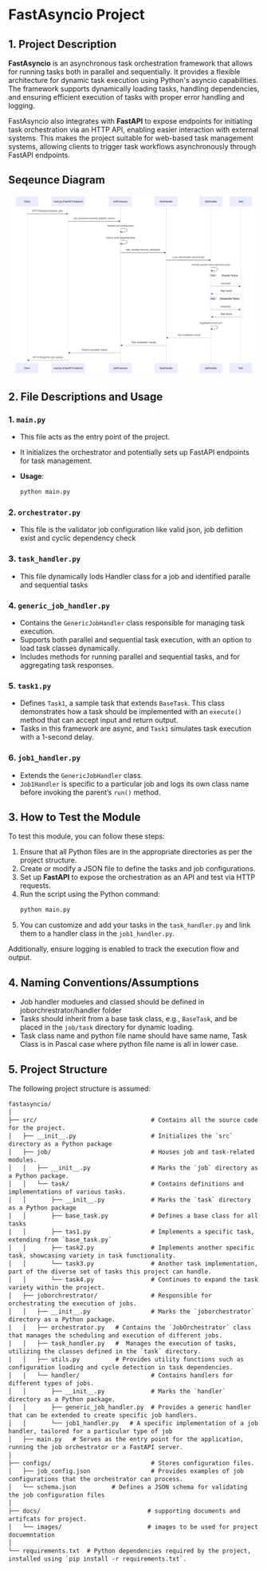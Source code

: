 
# FastAsyncio Project

## 1. Project Description

**FastAsyncio** is an asynchronous task orchestration framework that allows for running tasks both in parallel and sequentially. It provides a flexible architecture for dynamic task execution using Python's asyncio capabilities. The framework supports dynamically loading tasks, handling dependencies, and ensuring efficient execution of tasks with proper error handling and logging. 

FastAsyncio also integrates with **FastAPI** to expose endpoints for initiating task orchestration via an HTTP API, enabling easier interaction with external systems. This makes the project suitable for web-based task management systems, allowing clients to trigger task workflows asynchronously through FastAPI endpoints.

## Seqeunce Diagram
![Architecture](docs/images/seqeuence.svg)

## 2. File Descriptions and Usage

### 1. `main.py`
- This file acts as the entry point of the project.
- It initializes the orchestrator and potentially sets up FastAPI endpoints for task management.

- **Usage**:
  ```bash
  python main.py

### 2. `orchestrator.py`
- This file is the validator job configuration like valid json, job defiition exist and cyclic dependency check 

### 3. `task_handler.py`
- This file dynamically lods Handler class for a job and identified paralle and sequential tasks

### 4. `generic_job_handler.py`
- Contains the `GenericJobHandler` class responsible for managing task execution.
- Supports both parallel and sequential task execution, with an option to load task classes dynamically.
- Includes methods for running parallel and sequential tasks, and for aggregating task responses.

### 5. `task1.py`
- Defines `Task1`, a sample task that extends `BaseTask`. This class demonstrates how a task should be implemented with an `execute()` method that can accept input and return output.
- Tasks in this framework are async, and `Task1` simulates task execution with a 1-second delay.

### 6. `job1_handler.py`
- Extends the `GenericJobHandler` class.
- `Job1Handler` is specific to a particular job and logs its own class name before invoking the parent’s `run()` method.

## 3. How to Test the Module

To test this module, you can follow these steps:

1. Ensure that all Python files are in the appropriate directories as per the project structure.
2. Create or modify a JSON file to define the tasks and job configurations.
3. Set up **FastAPI** to expose the orchestration as an API and test via HTTP requests.
5. Run the script using the Python command:
    ```bash
    python main.py
    ```
6. You can customize and add your tasks in the `task_handler.py` and link them to a handler class in the `job1_handler.py`.

Additionally, ensure logging is enabled to track the execution flow and output.

## 4. Naming Conventions/Assumptions

- Job handler modueles and classed should be defined in joborchrestrator/handler folder
- Tasks should inherit from a base task class, e.g., `BaseTask`, and be placed in the `job/task` directory for dynamic loading.
- Task class name and python file name should have same name, Task Class is in Pascal case where python file name is all in lower case. 


## 5. Project Structure

The following project structure is assumed:

```
fastasyncio/
│
├── src/                                # Contains all the source code for the project.
│   ├── __init__.py                     # Initializes the `src` directory as a Python package
│   ├── job/                            # Houses job and task-related modules.
│   │   ├── __init__.py                 # Marks the `job` directory as a Python package.
│   │   └── task/                       # Contains definitions and implementations of various tasks.
│   │       ├── __init__.py             # Marks the `task` directory as a Python package
|   │       ├── base_task.py            # Defines a base class for all tasks
|   │       ├── tas1.py                 # Implements a specific task, extending from `base_task.py`
│   │       ├── task2.py                # Implements another specific task, showcasing variety in task functionality.
│   │       └── task3.py                # Another task implementation, part of the diverse set of tasks this project can handle.
│   │       └── task4.py                # Continues to expand the task variety within the project.  
│   ├── joborchrestrator/               # Responsible for orchestrating the execution of jobs.
│   │   ├── __init__.py                 # Marks the `joborchestrator` directory as a Python package.
|   │   ├── orchestrator.py   # Contains the `JobOrchestrator` class that manages the scheduling and execution of different jobs.
|   │   ├── task_handler.py   #  Manages the execution of tasks, utilizing the classes defined in the `task` directory.
|   │   ├── utils.py          # Provides utility functions such as configuration loading and cycle detection in task dependencies.
│   |   └── handler/                    # Contains handlers for different types of jobs.
│   │       ├── __init__.py             # Marks the `handler` directory as a Python package.
│   │       ├── generic_job_handler.py  # Provides a generic handler that can be extended to create specific job handlers.
│   │       └── job1_handler.py   # A specific implementation of a job handler, tailored for a particular type of job 
│   ├── main.py   # Serves as the entry point for the application, running the job orchestrator or a FastAPI server.
│
├── configs/                            # Stores configuration files.
│   ├── job_config.json                 # Provides examples of job configurations that the orchestrator can process.
│   └── schema.json          # Defines a JSON schema for validating the job configuration files
│
├── docs/                              # supporting documents and artifcats for project.
│   └── images/                        # images to be used for project docuemntation 
│
└── requirements.txt  # Python dependencies required by the project, installed using `pip install -r requirements.txt`.

```


